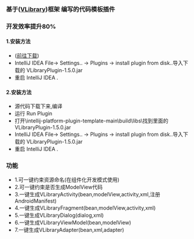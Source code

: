 ### 基于([VLibrary](https://github.com/oooo7777777/VLibrary40))框架 编写的代码模板插件

### 开发效率提升80%




#### 1.安装方法
- ([前往下载](https://plugins.jetbrains.com/plugin/16350-vlibrary))
- IntelliJ IDEA File-&gt; Settings.. -&gt; Plugins -&gt; install plugin from disk..导入下载的 VLibraryPlugin-1.5.0.jar
- 重启 IntelliJ IDEA .

#### 2.安装方法
- 源代码下载下来,编译
- 运行 Run Plugin
- 打开\intellij-platform-plugin-template-main\build\libs\找到里面的VLibraryPlugin-1.5.0.jar
- IntelliJ IDEA File-&gt; Settings.. -&gt; Plugins -&gt; install plugin from disk..导入下载的 VLibraryPlugin-1.5.0.jar
- 重启 IntelliJ IDEA .


### 功能
- 1.可一键约束资源命名(在组件化开发模式使用)
- 2.可一键约束是否生成ModelView代码
- 3.一键生成VLibraryActivity(bean,modelView,activity,xml,注册AndroidManifest)
- 4.一键生成VLibraryFragment(bean,modelView,activity,xml)
- 5.一键生成VLibraryDialog(dialog,xml)
- 6.一键生成VLibraryViewModel(bean,modelView)
- 7.一键生成VLibraryAdapter(bean,xml,adapter)
